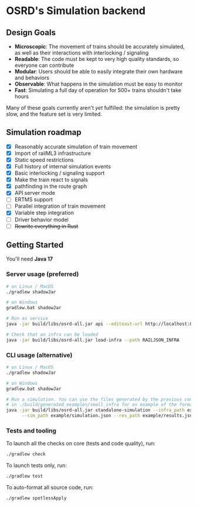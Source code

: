 # OSRD's Simulation backend

## Design Goals

- **Microscopic**: The movement of trains should be accurately simulated, as well as their interactions with interlocking / signaling
- **Readable**: The code must be kept to very high quality standards, so everyone can contribute
- **Modular**: Users should be able to easily integrate their own hardware and behaviors
- **Observable**: What happens in the simulation must be easy to monitor
- **Fast**: Simulating a full day of operation for 500+ trains shouldn't take hours

Many of these goals currently aren't _yet_ fulfilled: the simulation is pretty slow, and the feature set is very limited.

## Simulation roadmap

- [x] Reasonably accurate simulation of train movement
- [x] Import of railML3 infrastructure
- [x] Static speed restrictions
- [x] Full history of internal simulation events
- [x] Basic interlocking / signaling support
- [x] Make the train react to signals
- [x] pathfinding in the route graph
- [x] API server mode
- [ ] ERTMS support
- [ ] Parallel integration of train movement
- [x] Variable step integration
- [ ] Driver behavior model
- [ ] ~~Rewrite everything in Rust~~

## Getting Started

You'll need **Java 17**


### Server usage (preferred)

```sh
# on Linux / MacOS
./gradlew shadowJar

# on Windows
gradlew.bat shadowJar

# Run as service
java -jar build/libs/osrd-all.jar api --editoast-url http://localhost:8090/ -p 8080

# Check that an infra can be loaded
java -jar build/libs/osrd-all.jar load-infra --path RAILJSON_INFRA
```

### CLI usage (alternative)

```sh
# on Linux / MacOS
./gradlew shadowJar

# on Windows
gradlew.bat shadowJar

# Run a simulation. You can use the files generated by the previous command
# in ./build/generated_examples/small_infra for an example of the formats used.
java -jar build/libs/osrd-all.jar standalone-simulation --infra_path example/infra.json \
      --sim_path example/simulation.json --res_path example/results.json
```

### Tests and tooling

To launch all the checks on core (tests and code quality), run:

```sh
./gradlew check
```

To launch tests only, run:

```sh
./gradlew test
```

To auto-format all source code, run:

```sh
./gradlew spotlessApply
```

